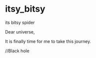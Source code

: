 # itsy_bitsy
its bitsy spider

Dear universe, 

It is finally time for me to take this journey.

//Black hole
